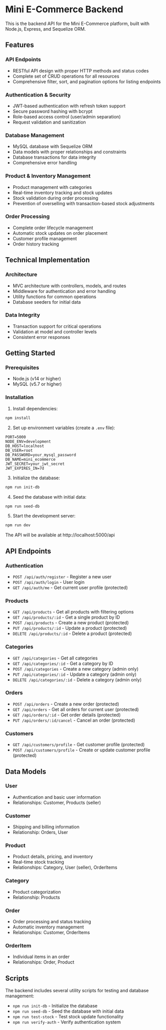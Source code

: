 # Mini E-Commerce Backend

This is the backend API for the Mini E-Commerce platform, built with Node.js, Express, and Sequelize ORM.

## Features

### API Endpoints

-   RESTful API design with proper HTTP methods and status codes
-   Complete set of CRUD operations for all resources
-   Comprehensive filter, sort, and pagination options for listing endpoints

### Authentication & Security

-   JWT-based authentication with refresh token support
-   Secure password hashing with bcrypt
-   Role-based access control (user/admin separation)
-   Request validation and sanitization

### Database Management

-   MySQL database with Sequelize ORM
-   Data models with proper relationships and constraints
-   Database transactions for data integrity
-   Comprehensive error handling

### Product & Inventory Management

-   Product management with categories
-   Real-time inventory tracking and stock updates
-   Stock validation during order processing
-   Prevention of overselling with transaction-based stock adjustments

### Order Processing

-   Complete order lifecycle management
-   Automatic stock updates on order placement
-   Customer profile management
-   Order history tracking

## Technical Implementation

### Architecture

-   MVC architecture with controllers, models, and routes
-   Middleware for authentication and error handling
-   Utility functions for common operations
-   Database seeders for initial data

### Data Integrity

-   Transaction support for critical operations
-   Validation at model and controller levels
-   Consistent error responses

## Getting Started

### Prerequisites

-   Node.js (v14 or higher)
-   MySQL (v5.7 or higher)

### Installation

1. Install dependencies:

```bash
npm install
```

2. Set up environment variables (create a `.env` file):

```
PORT=5000
NODE_ENV=development
DB_HOST=localhost
DB_USER=root
DB_PASSWORD=your_mysql_password
DB_NAME=mini_ecommerce
JWT_SECRET=your_jwt_secret
JWT_EXPIRES_IN=7d
```

3. Initialize the database:

```bash
npm run init-db
```

4. Seed the database with initial data:

```bash
npm run seed-db
```

5. Start the development server:

```bash
npm run dev
```

The API will be available at http://localhost:5000/api

## API Endpoints

### Authentication

-   `POST /api/auth/register` - Register a new user
-   `POST /api/auth/login` - User login
-   `GET /api/auth/me` - Get current user profile (protected)

### Products

-   `GET /api/products` - Get all products with filtering options
-   `GET /api/products/:id` - Get a single product by ID
-   `POST /api/products` - Create a new product (protected)
-   `PUT /api/products/:id` - Update a product (protected)
-   `DELETE /api/products/:id` - Delete a product (protected)

### Categories

-   `GET /api/categories` - Get all categories
-   `GET /api/categories/:id` - Get a category by ID
-   `POST /api/categories` - Create a new category (admin only)
-   `PUT /api/categories/:id` - Update a category (admin only)
-   `DELETE /api/categories/:id` - Delete a category (admin only)

### Orders

-   `POST /api/orders` - Create a new order (protected)
-   `GET /api/orders` - Get all orders for current user (protected)
-   `GET /api/orders/:id` - Get order details (protected)
-   `PUT /api/orders/:id/cancel` - Cancel an order (protected)

### Customers

-   `GET /api/customers/profile` - Get customer profile (protected)
-   `POST /api/customers/profile` - Create or update customer profile (protected)

## Data Models

### User

-   Authentication and basic user information
-   Relationships: Customer, Products (seller)

### Customer

-   Shipping and billing information
-   Relationship: Orders, User

### Product

-   Product details, pricing, and inventory
-   Real-time stock tracking
-   Relationships: Category, User (seller), OrderItems

### Category

-   Product categorization
-   Relationship: Products

### Order

-   Order processing and status tracking
-   Automatic inventory management
-   Relationships: Customer, OrderItems

### OrderItem

-   Individual items in an order
-   Relationships: Order, Product

## Scripts

The backend includes several utility scripts for testing and database management:

-   `npm run init-db` - Initialize the database
-   `npm run seed-db` - Seed the database with initial data
-   `npm run test-stock` - Test stock update functionality
-   `npm run verify-auth` - Verify authentication system
